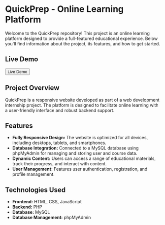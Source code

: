 # QuickPrep - Online Learning Platform

Welcome to the QuickPrep repository! This project is an online learning platform designed to provide a full-featured educational experience. Below you'll find information about the project, its features, and how to get started.

## Live Demo
<a href="#">
<button> Live Demo </button>
</a>

## Project Overview

QuickPrep is a responsive website developed as part of a web development internship project. The platform is designed to facilitate online learning with a user-friendly interface and robust backend support.

## Features

- **Fully Responsive Design:** The website is optimized for all devices, including desktops, tablets, and smartphones.
- **Database Integration:** Connected to a MySQL database using phpMyAdmin for managing and storing user and course data.
- **Dynamic Content:** Users can access a range of educational materials, track their progress, and interact with content.
- **User Management:** Features user authentication, registration, and profile management.

## Technologies Used

- **Frontend:** HTML, CSS, JavaScript
- **Backend:** PHP
- **Database:** MySQL
- **Database Management:** phpMyAdmin

  

